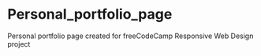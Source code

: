 # Personal_portfolio_page
Personal portfolio page created for freeCodeCamp Responsive Web Design project

